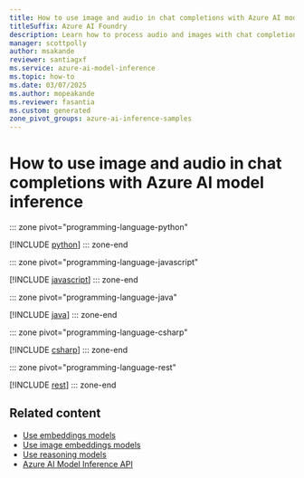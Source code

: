 ```yaml
---
title: How to use image and audio in chat completions with Azure AI model inference
titleSuffix: Azure AI Foundry
description: Learn how to process audio and images with chat completions models with Azure AI model inference
manager: scottpolly
author: msakande
reviewer: santiagxf
ms.service: azure-ai-model-inference
ms.topic: how-to
ms.date: 03/07/2025
ms.author: mopeakande
ms.reviewer: fasantia
ms.custom: generated
zone_pivot_groups: azure-ai-inference-samples
---
```


# How to use image and audio in chat completions with Azure AI model inference


::: zone pivot="programming-language-python"

[!INCLUDE [python](../includes/use-chat-multi-modal/python.md)]
::: zone-end


::: zone pivot="programming-language-javascript"

[!INCLUDE [javascript](../includes/use-chat-multi-modal/javascript.md)]
::: zone-end


::: zone pivot="programming-language-java"

[!INCLUDE [java](../includes/use-chat-multi-modal/java.md)]
::: zone-end


::: zone pivot="programming-language-csharp"

[!INCLUDE [csharp](../includes/use-chat-multi-modal/csharp.md)]
::: zone-end


::: zone pivot="programming-language-rest"

[!INCLUDE [rest](../includes/use-chat-multi-modal/rest.md)]
::: zone-end

## Related content

* [Use embeddings models](use-embeddings.md)
* [Use image embeddings models](use-image-embeddings.md)
* [Use reasoning models](use-chat-reasoning.md)
* [Azure AI Model Inference API](.././reference/reference-model-inference-api.md)
